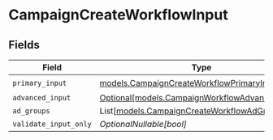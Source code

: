 # CampaignCreateWorkflowInput


## Fields

| Field                                                                                              | Type                                                                                               | Required                                                                                           | Description                                                                                        |
| -------------------------------------------------------------------------------------------------- | -------------------------------------------------------------------------------------------------- | -------------------------------------------------------------------------------------------------- | -------------------------------------------------------------------------------------------------- |
| `primary_input`                                                                                    | [models.CampaignCreateWorkflowPrimaryInput](../models/campaigncreateworkflowprimaryinput.md)       | :heavy_check_mark:                                                                                 | N/A                                                                                                |
| `advanced_input`                                                                                   | [Optional[models.CampaignWorkflowAdvancedInput]](../models/campaignworkflowadvancedinput.md)       | :heavy_minus_sign:                                                                                 | N/A                                                                                                |
| `ad_groups`                                                                                        | List[[models.CampaignCreateWorkflowAdGroupInput](../models/campaigncreateworkflowadgroupinput.md)] | :heavy_minus_sign:                                                                                 | N/A                                                                                                |
| `validate_input_only`                                                                              | *OptionalNullable[bool]*                                                                           | :heavy_minus_sign:                                                                                 | N/A                                                                                                |
